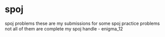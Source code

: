 # spoj
spoj problems
these are my submissions for some spoj practice problems
not all of them are complete
my spoj handle - enigma_12
